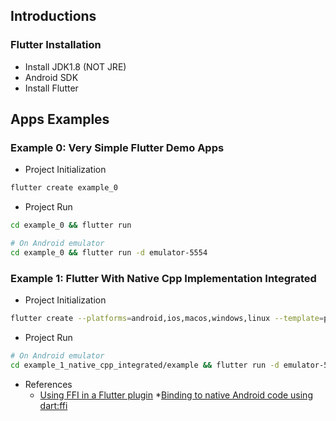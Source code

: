 
## Introductions
### Flutter Installation
* Install JDK1.8 (NOT JRE)
* Android SDK
* Install Flutter

## Apps Examples
### Example 0: Very Simple Flutter Demo Apps
* Project Initialization
```sh
flutter create example_0
```
* Project Run
```sh
cd example_0 && flutter run

# On Android emulator
cd example_0 && flutter run -d emulator-5554
```

### Example 1: Flutter With Native Cpp Implementation Integrated
* Project Initialization
```sh
flutter create --platforms=android,ios,macos,windows,linux --template=plugin_ffi example_1_native_cpp_integrated
```
* Project Run
```sh
# On Android emulator
cd example_1_native_cpp_integrated/example && flutter run -d emulator-5554
```
* References
  * [Using FFI in a Flutter plugin](https://codelabs.developers.google.com/codelabs/flutter-ffigen#0)
  *[Binding to native Android code using dart:ffi](https://docs.flutter.dev/platform-integration/android/c-interop)
